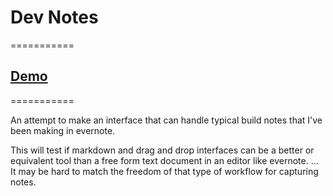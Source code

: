 # Dev Notes

===========

## [Demo](https://notes.build)

===========

An attempt to make an interface that can handle typical build notes that I've been making in evernote.

This will test if markdown and drag and drop interfaces can be a better or equivalent tool than a free form text document in an editor like evernote. ... It may be hard to match the freedom of that type of workflow for capturing notes.

